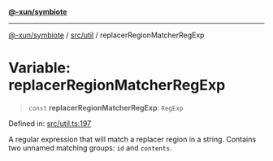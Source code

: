 [**@-xun/symbiote**](../../../README.md)

***

[@-xun/symbiote](../../../README.md) / [src/util](../README.md) / replacerRegionMatcherRegExp

# Variable: replacerRegionMatcherRegExp

> `const` **replacerRegionMatcherRegExp**: `RegExp`

Defined in: [src/util.ts:197](https://github.com/Xunnamius/symbiote/blob/b951959a4a12ac484c8addc839f912c4e5767875/src/util.ts#L197)

A regular expression that will match a replacer region in a string. Contains
two unnamed matching groups: `id` and `contents`.
